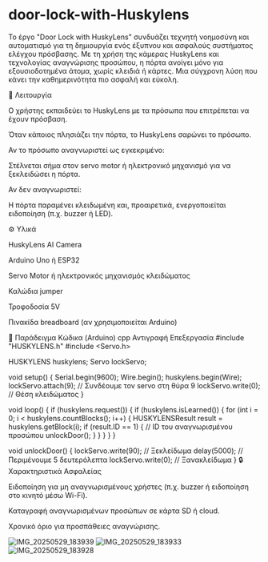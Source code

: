 # door-lock-with-Huskylens

Το έργο "Door Lock with HuskyLens" συνδυάζει τεχνητή νοημοσύνη και αυτοματισμό για τη δημιουργία ενός έξυπνου και ασφαλούς συστήματος ελέγχου πρόσβασης. Με τη χρήση της κάμερας HuskyLens και τεχνολογίας αναγνώρισης προσώπου, η πόρτα ανοίγει μόνο για εξουσιοδοτημένα άτομα, χωρίς κλειδιά ή κάρτες. Μια σύγχρονη λύση που κάνει την καθημερινότητα πιο ασφαλή και εύκολη.

🧠 Λειτουργία

Ο χρήστης εκπαιδεύει το HuskyLens με τα πρόσωπα που επιτρέπεται να έχουν πρόσβαση.

Όταν κάποιος πλησιάζει την πόρτα, το HuskyLens σαρώνει το πρόσωπο.

Αν το πρόσωπο αναγνωριστεί ως εγκεκριμένο:

Στέλνεται σήμα στον servo motor ή ηλεκτρονικό μηχανισμό για να ξεκλειδώσει η πόρτα.

Αν δεν αναγνωριστεί:

Η πόρτα παραμένει κλειδωμένη και, προαιρετικά, ενεργοποιείται ειδοποίηση (π.χ. buzzer ή LED).

⚙️ Υλικά

HuskyLens AI Camera

Arduino Uno ή ESP32

Servo Motor ή ηλεκτρονικός μηχανισμός κλειδώματος

Καλώδια jumper

Τροφοδοσία 5V

Πινακίδα breadboard (αν χρησιμοποιείται Arduino)

🧾 Παράδειγμα Κώδικα (Arduino)
cpp
Αντιγραφή
Επεξεργασία
#include "HUSKYLENS.h"
#include <Servo.h>

HUSKYLENS huskylens;
Servo lockServo;

void setup() {
  Serial.begin(9600);
  Wire.begin();
  huskylens.begin(Wire);
  lockServo.attach(9); // Συνδέουμε τον servo στη θύρα 9
  lockServo.write(0);  // Θέση κλειδώματος
}

void loop() {
  if (huskylens.request()) {
    if (huskylens.isLearned()) {
      for (int i = 0; i < huskylens.countBlocks(); i++) {
        HUSKYLENSResult result = huskylens.getBlock(i);
        if (result.ID == 1) { // ID του αναγνωρισμένου προσώπου
          unlockDoor();
        }
      }
    }
  }
}

void unlockDoor() {
  lockServo.write(90); // Ξεκλείδωμα
  delay(5000);         // Περιμένουμε 5 δευτερόλεπτα
  lockServo.write(0);  // Ξανακλείδωμα
}
🔒 Χαρακτηριστικά Ασφαλείας 

Ειδοποίηση για μη αναγνωρισμένους χρήστες (π.χ. buzzer ή ειδοποίηση στο κινητό μέσω Wi-Fi).

Καταγραφή αναγνωρισμένων προσώπων σε κάρτα SD ή cloud.

Χρονικό όριο για προσπάθειες αναγνώρισης.

![IMG_20250529_183939](https://github.com/user-attachments/assets/01265acf-242e-4f62-9935-9c5b79f97cb5)
![IMG_20250529_183933](https://github.com/user-attachments/assets/7bc69be2-fc84-4253-8012-bb09538e2aab)
![IMG_20250529_183928](https://github.com/user-attachments/assets/d663ec1e-6774-4c64-a4c9-3803bcdc8e1c)


